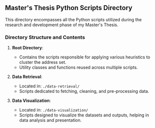 ## Master's Thesis Python Scripts Directory

This directory encompasses all the Python scripts utilized during the research and development phase of my Master's Thesis.

### Directory Structure and Contents

1. **Root Directory**: 
    - Contains the scripts responsible for applying various heuristics to cluster the address set.
    - Utility classes and functions reused across multiple scripts.
    
2. **Data Retrieval**:
    - Located in: `./data-retrieval/`
    - Scripts dedicated to fetching, cleaning, and pre-processing data.

3. **Data Visualization**:
    - Located in: `./data-visualization/`
    - Scripts designed to visualize the datasets and outputs, helping in data analysis and presentation.
    
